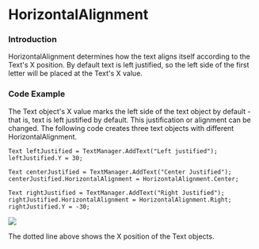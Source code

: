 # HorizontalAlignment

### Introduction

HorizontalAlignment determines how the text aligns itself according to the Text's X position. By default text is left justified, so the left side of the first letter will be placed at the Text's X value.

### Code Example

The Text object's X value marks the left side of the text object by default - that is, text is left justified by default. This justification or alignment can be changed. The following code creates three text objects with different HorizontalAlignment.

```
Text leftJustified = TextManager.AddText("Left justified");
leftJustified.Y = 30;

Text centerJustified = TextManager.AddText("Center Justified");
centerJustified.HorizontalAlignment = HorizontalAlignment.Center;

Text rightJustified = TextManager.AddText("Right Justified");
rightJustified.HorizontalAlignment = HorizontalAlignment.Right;
rightJustified.Y = -30;
```

![](../../../../.gitbook/assets/2019-06-img\_5d12e0b602322.png)

The dotted line above shows the X position of the Text objects.
